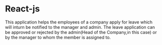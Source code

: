 # React-js
This application helps the employees of a company apply for leave which will inturn be notified to the manager and admin.
The leave application can be approved or rejected by the admin(Head of the Company,in this case) or by the manager to whom the member is assigned to.
